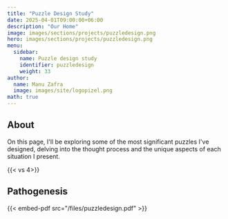 ```yaml
---
title: "Puzzle Design Study"
date: 2025-04-01T09:00:00+06:00
description: "Our Home"
image: images/sections/projects/puzzledesign.png
hero: images/sections/projects/puzzledesign.png
menu:
  sidebar:
    name: Puzzle design study
    identifier: puzzledesign
    weight: 33
author:
  name: Manu Zafra
  image: images/site/logopizel.png
math: true
---
```




## About

On this page, I'll be exploring some of the most significant puzzles I've designed, delving into the thought process and the unique aspects of each situation I present.

{{< vs 4>}}

## Pathogenesis

{{< embed-pdf src="/files/puzzledesign.pdf" >}}

